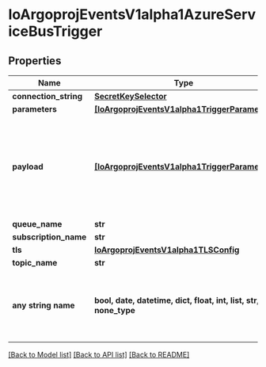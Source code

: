 # IoArgoprojEventsV1alpha1AzureServiceBusTrigger


## Properties
Name | Type | Description | Notes
------------ | ------------- | ------------- | -------------
**connection_string** | [**SecretKeySelector**](SecretKeySelector.md) |  | [optional] 
**parameters** | [**[IoArgoprojEventsV1alpha1TriggerParameter]**](IoArgoprojEventsV1alpha1TriggerParameter.md) |  | [optional] 
**payload** | [**[IoArgoprojEventsV1alpha1TriggerParameter]**](IoArgoprojEventsV1alpha1TriggerParameter.md) | Payload is the list of key-value extracted from an event payload to construct the request payload. | [optional] 
**queue_name** | **str** |  | [optional] 
**subscription_name** | **str** |  | [optional] 
**tls** | [**IoArgoprojEventsV1alpha1TLSConfig**](IoArgoprojEventsV1alpha1TLSConfig.md) |  | [optional] 
**topic_name** | **str** |  | [optional] 
**any string name** | **bool, date, datetime, dict, float, int, list, str, none_type** | any string name can be used but the value must be the correct type | [optional]

[[Back to Model list]](../README.md#documentation-for-models) [[Back to API list]](../README.md#documentation-for-api-endpoints) [[Back to README]](../README.md)


